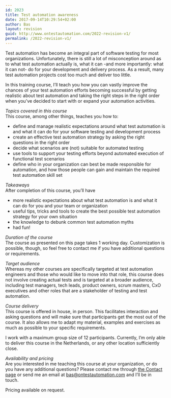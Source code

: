 ```yaml
---
id: 2023
title: Test automation awareness
date: 2017-09-14T10:29:54+02:00
author: Bas
layout: revision
guid: http://www.ontestautomation.com/2022-revision-v1/
permalink: /2022-revision-v1/
---
```

Test automation has become an integral part of software testing for most organizations. Unfortunately, there is still a lot of misconception around as to what test automation actually is, what it can -and more importantly: what it can not- do for your development and delivery process. As a result, many test automation projects cost too much and deliver too little.

In this training course, I&#8217;ll teach you how you can vastly improve the chances of your test automation efforts becoming successful by getting realistic about test automation and taking the right steps in the right order when you&#8217;ve decided to start with or expand your automation activities.

_Topics covered in this course_  
This course, among other things, teaches you how to:

  * define and manage realistic expectations around what test automation is and what it can do for your software testing and development process
  * create an effective test automation strategy by asking the right questions in the right order
  * decide what scenarios are (not) suitable for automated testing
  * use tools to support your testing efforts beyond automated execution of functional test scenarios
  * define who in your organization can best be made responsible for automation, and how those people can gain and maintain the required test automation skill set

_Takeaways_  
After completion of this course, you&#8217;ll have

  * more realistic expectations about what test automation is and what it can do for you and your team or organization
  * useful tips, tricks and tools to create the best possible test automation strategy for your own situation
  * the knowledge to debunk common test automation myths
  * had fun!

_Duration of the course_  
The course as presented on this page takes 1 working day. Customization is possible, though, so feel free to contact me if you have additional questions or requirements.

_Target audience_  
Whereas my other courses are specifically targeted at test automation engineers and those who would like to move into that role, this course does not involve creating actual tests and is targeted at a broader audience, including test managers, tech leads, product owners, scrum masters, CxO executives and other roles that are a stakeholder of testing and test automation.

_Course delivery_  
This course is offered in house, in person. This facilitates interaction and asking questions and will make sure that participants get the most out of the course. It also allows me to adapt my material, examples and exercises as much as possible to your specific requirements.

I work with a maximum group size of 12 participants. Currently, I&#8217;m only able to deliver this course in the Netherlands, or any other location sufficiently close.

_Availability and pricing_  
Are you interested in me teaching this course at your organization, or do you have any additional questions? Please contact me through <a href="http://www.ontestautomation.com/contact/" target="_blank">the Contact page</a> or send me an email at bas@ontestautomation.com and I&#8217;ll be in touch.

Pricing available on request.